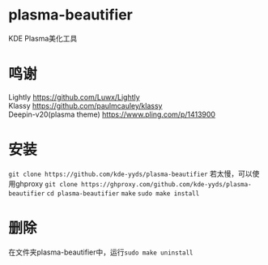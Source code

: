 # plasma-beautifier
KDE Plasma美化工具
# 鸣谢
Lightly <https://github.com/Luwx/Lightly>  
Klassy <https://github.com/paulmcauley/klassy>  
Deepin-v20(plasma theme) <https://www.pling.com/p/1413900>
# 安装
`git clone https://github.com/kde-yyds/plasma-beautifier`
若太慢，可以使用ghproxy `git clone https://ghproxy.com/github.com/kde-yyds/plasma-beautifier`
`cd plasma-beautifier`
`make`
`sudo make install`
# 删除
在文件夹plasma-beautifier中，运行`sudo make uninstall`

